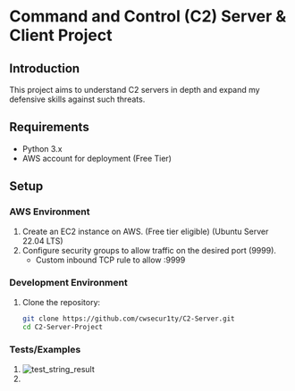 # Command and Control (C2) Server & Client Project

## Introduction
This project aims to understand C2 servers in depth and expand my defensive skills against such threats.

## Requirements
- Python 3.x
- AWS account for deployment (Free Tier)

## Setup
### AWS Environment
1. Create an EC2 instance on AWS. (Free tier eligible) (Ubuntu Server 22.04 LTS)
2. Configure security groups to allow traffic on the desired port (9999).
   - Custom inbound TCP rule to allow :9999 

### Development Environment
1. Clone the repository:
   ```sh
   git clone https://github.com/cwsecur1ty/C2-Server.git
   cd C2-Server-Project

### Tests/Examples
1.
   ![test_string_result](https://github.com/user-attachments/assets/d5358548-1954-4e83-a4ae-a85963f2e303)
2.
